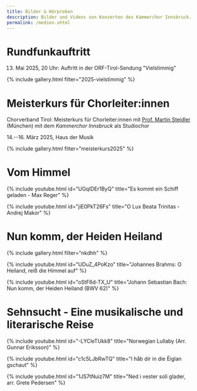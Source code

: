 ```yaml
---
title: Bilder & Hörproben
description: Bilder und Videos von Konzerten des Kammerchor Innsbruck.
permalink: /medien.xhtml
---
```


# Rundfunkauftritt

13. Mai 2025, 20 Uhr: Auftritt in der ORF-Tirol-Sendung "Vielstimmig"

{% include gallery.html filter="2025-vielstimmig" %}


# Meisterkurs für Chorleiter:innen

Chorverband Tirol: Meisterkurs für Chorleiter:innen mit [Prof. Martin Steidler](https://de.wikipedia.org/wiki/Martin_Steidler) (München) mit dem *Kammerchor Innsbruck* als Studiochor

14.--16. März 2025, Haus der Musik

{% include gallery.html filter="meisterkurs2025" %}

# Vom Himmel

{% include youtube.html id="UGqIDEr1ByQ" title="Es kommt ein Schiff geladen - Max Reger" %}

{% include youtube.html id="jiE0PkT26Fs" title="O Lux Beata Trinitas - Andrej Makor" %}

# Nun komm, der Heiden Heiland

{% include gallery.html filter="nkdhh" %}

{% include youtube.html id="UDuZ_4PoKzo" title="Johannes Brahms: O Heiland, reiß die Himmel auf" %}

{% include youtube.html id="oStF6d-TX_U" title="Johann Sebastian Bach: Nun komm, der Heiden Heiland (BWV 62)" %}

# Sehnsucht - Eine musikalische und literarische Reise

{% include youtube.html id="-LYCleTUkk8" title="Norwegian Lullaby (Arr. Gunnar Eriksson)" %}

{% include youtube.html id="c1c5LJbRwTQ" title="I håb dir in die Ëiglan gschaut" %}

{% include youtube.html id="1JS7tNuiz7M" title="Ned i vester soli glader, arr. Grete Pedersen" %}
